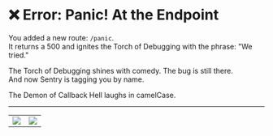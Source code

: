 # ❌ Error: Panic! At the Endpoint

You added a new route: `/panic`.  
It returns a 500 and ignites the Torch of Debugging with the phrase: "We tried."

The Torch of Debugging shines with comedy.
The bug is still there.  
And now Sentry is tagging you by name.

The Demon of Callback Hell laughs in camelCase.

---

<table width="100%">
<tr>
<td align="left">

<a href="../../glossary.md" target="_blank">
  <img src="https://img.shields.io/badge/Open%20DevLore%20Glossary-5dade2?style=for-the-badge"/>
</a>

</td>
<td align="right">

<a href="../../start-game.md">
  <img src="https://img.shields.io/badge/Consult%20your%20Code%20Oracle%20and%20begin%20again-slategray?style=for-the-badge"/>
</a>

</td>
</tr>
</table>
